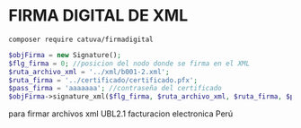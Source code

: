 # FIRMA DIGITAL DE XML

```
composer require catuva/firmadigital
```

```php
$objFirma = new Signature();
$flg_firma = 0; //posicion del nodo donde se firma en el XML
$ruta_archivo_xml = '../xml/b001-2.xml';
$ruta_firma = '../certificado/certificado.pfx';
$pass_firma = 'aaaaaaa'; //contraseña del certificado
$objFirma->signature_xml($flg_firma, $ruta_archivo_xml, $ruta_firma, $pass_firma);
```

para firmar archivos xml UBL2.1 facturacion electronica Perú
